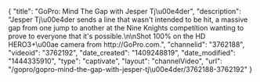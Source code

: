 {
    "title": "GoPro: Mind The Gap with Jesper Tj\u00e4der",
    "description": "Jesper Tj\u00e4der sends a line that wasn't intended to be hit, a massive gap from one jump to another at the Nine Knights competition wanting to prove to everyone that it's possible.\n\nShot 100% on the HD HERO3+\u00ae camera from http:\/\/GoPro.com.",
    "channelid": "3762188",
    "videoid": "3762192",
    "date_created": "1409248819",
    "date_modified": "1444335910",
    "type": "captivate",
    "layout": "channelVideo",
    "url": "\/gopro\/gopro-mind-the-gap-with-jesper-tj\u00e4der\/3762188-3762192"
}